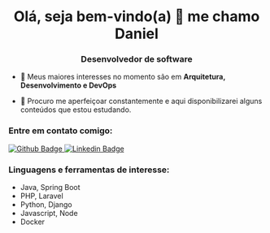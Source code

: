 <h1 align="center">Olá, seja bem-vindo(a) 👋 me chamo Daniel</h1>
<h3 align="center">Desenvolvedor de software</h3>

- 🌱 Meus maiores interesses no momento são em **Arquitetura, Desenvolvimento e DevOps**

- 🤝 Procuro me aperfeiçoar constantemente e aqui disponibilizarei alguns conteúdos que estou estudando.

<h3 align="left">Entre em contato comigo:</h3>
<p>
    <a href="https://github.com/souzvidal">
        <img src="https://camo.githubusercontent.com/fe89da2819f572e236c894ef533ba06f2da25838d05175fc4e038d401c73f58c/68747470733a2f2f696d672e736869656c64732e696f2f62616467652f2d4769746875622d3030303f7374796c653d666c61742d737175617265266c6f676f3d476974687562266c6f676f436f6c6f723d7768697465266c696e6b3d6c696e6b5f646f5f7365755f70657266696c5f6e6f5f676974687562" alt="Github Badge" data-canonical-src="https://img.shields.io/badge/-Github-000?style=flat-square&amp;logo=Github&amp;logoColor=white&amp;link=link_do_seu_perfil_no_github" style="max-width:100%;">
    </a>
    <a href="https://www.linkedin.com/in/daniel-amancio-vidal-de-souza-63ba0b102/" rel="nofollow">
        <img src="https://camo.githubusercontent.com/3cb4f5d9ec596ef8907798a4da24611861cdbed69d0e3b3412b08dd06402e2fe/68747470733a2f2f696d672e736869656c64732e696f2f62616467652f2d4c696e6b6564496e2d626c75653f7374796c653d666c61742d737175617265266c6f676f3d4c696e6b6564696e266c6f676f436f6c6f723d7768697465266c696e6b3d6c696e6b5f646f5f7365755f70657266696c5f6e6f5f6c696e6b6564696e" alt="Linkedin Badge" data-canonical-src="https://img.shields.io/badge/-LinkedIn-blue?style=flat-square&amp;logo=Linkedin&amp;logoColor=white&amp;link=link_do_seu_perfil_no_linkedin" style="max-width:100%;">
    </a>  
</p>

<h3 align="left">Linguagens e ferramentas de interesse: </h3>
<p>
    <ul>
        <li> Java, Spring Boot </li>
        <li> PHP, Laravel </li>
        <li> Python, Django </li>
        <li> Javascript, Node </li>
        <li> Docker </li>
    </ul>
</p>
